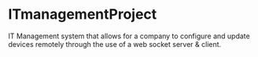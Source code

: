 # ITmanagementProject
IT Management system that allows for a company to configure and update devices remotely through the use of a web socket server &amp; client.
